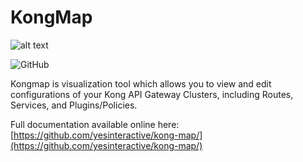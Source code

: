 # KongMap #
![alt text](https://github.com/yesinteractive/kong-map/blob/main/screenshots/kongmap-home.png?raw=true "kongmap mocking microservice")

![GitHub](https://img.shields.io/github/license/yesinteractive/kong-map?style=for-the-badge)


Kongmap is visualization tool which allows you to view and edit configurations of
your Kong API Gateway Clusters, including Routes, Services, and Plugins/Policies.

Full documentation available online here: [https://github.com/yesinteractive/kong-map/](https://github.com/yesinteractive/kong-map/)